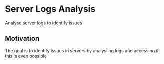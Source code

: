 # Server Logs Analysis
Analyse server logs to identify issues

## Motivation 
The goal is to identify issues in servers by analysiing logs and accessing if this is even possible
